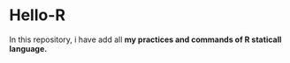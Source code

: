 # Hello-R
In this repository, i have add all **my practices and commands of R staticall language.**
